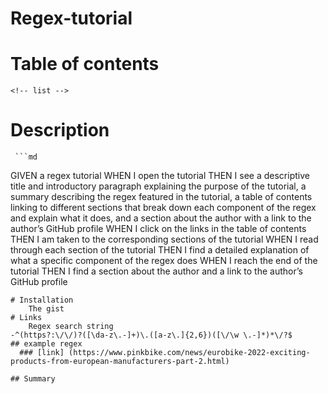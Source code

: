 # Regex-tutorial

# Table of contents
    <!-- list -->
# Description
     ```md
GIVEN a regex tutorial
WHEN I open the tutorial
THEN I see a descriptive title and introductory paragraph explaining the purpose of the tutorial, a summary describing the regex featured in the tutorial, a table of contents linking to different sections that break down each component of the regex and explain what it does, and a section about the author with a link to the author’s GitHub profile
WHEN I click on the links in the table of contents
THEN I am taken to the corresponding sections of the tutorial
WHEN I read through each section of the tutorial
THEN I find a detailed explanation of what a specific component of the regex does
WHEN I reach the end of the tutorial
THEN I find a section about the author and a link to the author’s GitHub profile
```
# Installation
    The gist 
# Links
    Regex search string
-^(https?:\/\/)?([\da-z\.-]+)\.([a-z\.]{2,6})([\/\w \.-]*)*\/?$
## example regex 
  ### [link] (https://www.pinkbike.com/news/eurobike-2022-exciting-products-from-european-manufacturers-part-2.html)

## Summary

